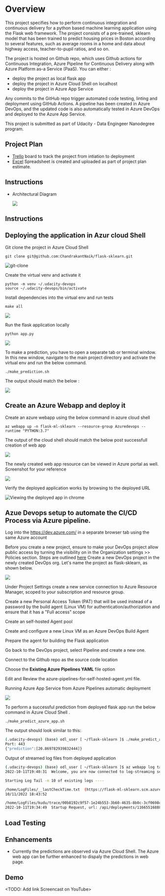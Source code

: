 # Overview

This project specifies how to perform continuous integration and continuous delivery for a python based machine learning application using the Flask web framework. The project consists of a pre-trained, sklearn model that has been trained to predict housing prices in Boston according to several features, such as average rooms in a home and data about highway access, teacher-to-pupil ratios, and so on.

The project is hosted on Github repo, which uses Github actions for Continuous Integration, Azure Pipeline for Continuous Delivery along with Azure Platform as-a Service (PaaS). You can either :

- deploy the project as local flask app
- deploy the project in Azure Cloud Shell on localhost
- deploy the project in Azure App Service

Any commits to the GitHub repo trigger automated code testing, linting and deployment using GitHub Actions. A pipeline has been created in Azure DevOps, and the updated code is also automatically tested in Azure DevOps and deployed to the Azure App Service.

This project is submitted as part of Udacity - Data Engingeer Nanodegree program.

## Project Plan

- <a href="https://trello.com/b/0iSwb1uu/flask-sklearn" target="_blank">Trello</a> board to track the project from intiation to deployment
- [Excel](project-management-template.xlsx) Spreadsheet is created and uploaded as part of project plan estimate.

## Instructions

- Architectural Diagram
  
  ![](./images%20%26%20screenshots/architecture-diagram.png)

## Instructions
## Deploying the application in Azur cloud Shell
  Git clone the project in Azure Cloud Shell
  ```
  git clone git@github.com:ChandrakantNaik/flask-sklearn.git
  ```
  ![git-clone](images%20&%20screenshots/git-clone.GIF)
  
  Create the virtual venv and activate it
  ```
  python -m venv ~/.udacity-devops
  source ~/.udacity-devops/bin/activate
  ```
  
  Install dependencies into the virtual env and run tests
  ```
  make all
  ```
  ![](./images%20%26%20screenshots/make-all.GIF)
  
  Run the flask application locally 
  ```
  python app.py
  ```
  ![](./images%20%26%20screenshots/run-locally.GIF)
  
  To make a prediction, you have to open a separate tab or terminal window. In this new window, navigate to the main project directory and activate the virtual env and run the below command. 
  ```
  ./make_prediction.sh
  ```
  The output should match the below :
  
  ![](./images%20%26%20screenshots/run-prediction-locally.GIF)
  

## Create an Azure Webapp and deploy it

  Create an azure webapp using the below command in azure cloud shell
  ```
  az webapp up -n flask-ml-sklearn --resource-group Azuredevops --runtime "PYTHON:3.7"
  ```
  
  The output of the cloud shell should match the below post successfull creation of web app

  ![](images%20&%20screenshots/az-webapp-creation.GIF)
  
  The newly created web app resource can be viewed in Azure portal as well. Screenshot for your reference

  ![](./images%20%26%20screenshots/az-webapp-in-azure.GIF)

  Verify the deployed application works by browsing to the deployed URL

  ![Viewing the deployed app in chrome](./images%20%26%20screenshots/azure-webapp-chrome.GIF)

## Azue Devops setup to automate the CI/CD Process via Azure pipeline.
  Log into the https://dev.azure.com/ in a separate browser tab using the same Azure account

  Before you create a new project, ensure to make your DevOps project allow public access by turning the visibility on in the Organization settings >> Policies section. Steps are outlined [here](https://docs.microsoft.com/en-us/azure/devops/organizations/public/make-project-public?view=azure-devops#enable-anonymous-access-to-projects-for-your-organization)
  Create a new DevOps project in the newly created DevOps org. Let's name the project as flask-sklearn, as shown below.

  ![](./images%20%26%20screenshots/azure-devops-project.GIF)

  Under Project Settings create a new service connection to Azure Resource Manager, scoped to your subscription and resource group.

  Create a new Personal Access Token (PAT) that will be used instead of a password by the build agent (Linux VM) for authentication/authorization and ensure that it has a "Full access" scope

  Create an self-hosted Agent pool

  Create and configure a new Linux VM as an Azure DevOps Build Agent

  Prepare the agent for building the Flask application

  Go back to the DevOps project, select Pipeline and create a new one.

  Connect to the Github repo as the source code location

  Choose the **Existing Azure Pipelines YAML** file option

  Edit and Review the azure-pipelines-for-self-hosted-agent.yml file. 

  Running Azure App Service from Azure Pipelines automatic deployment

  ![](./images%20%26%20screenshots/azure-pipeline-run.GIF)
  
  To perform a successful prediction from deployed flask app run the below command in Azure Cloud Shell .
  ```
  ./make_predict_azure_app.sh
  ```
  The output should look similar to this:

  ```bash
  (.udacity-devops) (base) odl_user [ ~/flask-sklearn ]$ ./make_predict_azure_app.sh
  Port: 443
  {"prediction":[20.869782939832444]}
  ```

  Output of streamed log files from deployed application
  ```bash
  (.udacity-devops) (base) odl_user [ ~/flask-sklearn ]$ az webapp log tail -g azuredevops --name flask-ml-sklearn
  2022-10-11T19:40:31  Welcome, you are now connected to log-streaming service.

  Starting Log Tail -n 10 of existing logs ----

  /home/LogFiles/__lastCheckTime.txt  (https://flask-ml-sklearn.scm.azurewebsites.net/api/vfs/LogFiles/__lastCheckTime.txt)
  10/11/2022 18:43:52

  /home/LogFiles/kudu/trace/00b8192c9f57-1e24b553-3b60-4635-8b0c-3cf0698cffda.txt  (https://flask-ml-sklearn.scm.azurewebsites.net/api/vfs/LogFiles/kudu/trace/00b8192c9f57-1e24b553-3b60-4635-8b0c-3cf0698cffda.txt)
  2022-10-11T19:34:49  Startup Request, url: /api/deployments/11665516888779, method: PUT, type: request, pid: 77,1,4, SCM_DO_BUILD_DURING_DEPLOYMENT: True, ScmType: VSTSRM
  ```
>

## Load Testing
## Enhancements
- Currently the predictions are observed via Azure Cloud Shell. The Azure web app can be further enhanced to dispaly the predictions in web page.

## Demo

<TODO: Add link Screencast on YouTube>
